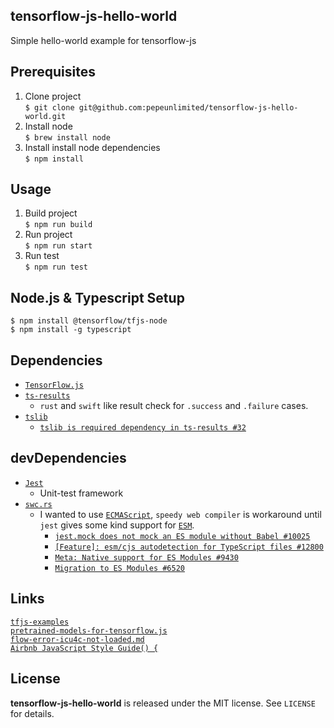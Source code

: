 tensorflow-js-hello-world
-------------------------

Simple hello-world example for tensorflow-js

Prerequisites
-------------

1. Clone project  
`$ git clone git@github.com:pepeunlimited/tensorflow-js-hello-world.git`  
2. Install node  
`$ brew install node`  
3. Install install node dependencies  
`$ npm install` 

Usage
-----

1. Build project  
`$ npm run build`  
2. Run project  
`$ npm run start` 
3. Run test  
`$ npm run test` 

Node.js & Typescript Setup
--------------------------

`$ npm install @tensorflow/tfjs-node`  
`$ npm install -g typescript`

Dependencies
------------

- [`TensorFlow.js`](https://www.tensorflow.org/js)  
- [`ts-results`](https://github.com/vultix/ts-results)  
  - `rust` and `swift` like result check for `.success` and `.failure` cases.
- [`tslib`](https://www.npmjs.com/package/tslib)
  - [`tslib is required dependency in ts-results #32`](https://github.com/vultix/ts-results/issues/32)

devDependencies
---------------

- [`Jest`](https://github.com/facebook/jest)  
  - Unit-test framework
- [`swc.rs`](https://swc.rs/)  
  - I wanted to use [`ECMAScript`](https://devblogs.microsoft.com/typescript/announcing-typescript-4-7-beta/#ecmascript-module-support-in-node-js), `speedy web compiler` is workaround until `jest` gives some kind support for [`ESM`](https://github.com/swc-project/jest#q--a).  
    - [`jest.mock does not mock an ES module without Babel #10025`](https://github.com/facebook/jest/issues/10025)  
    - [`[Feature]: esm/cjs autodetection for TypeScript files #12800`](https://github.com/facebook/jest/issues/12800)  
    - [`Meta: Native support for ES Modules #9430`](https://github.com/facebook/jest/issues/9430)  
    - [`Migration to ES Modules #6520`](https://github.com/facebook/docusaurus/issues/6520)  

Links
-----


[`tfjs-examples`](https://github.com/tensorflow/tfjs-examples)  
[`pretrained-models-for-tensorflow.js`](https://github.com/tensorflow/tfjs-models)  
[`flow-error-icu4c-not-loaded.md`](https://gist.github.com/berkedel/d1fc6d13651c16002f64653096d1fded)  
[`Airbnb JavaScript Style Guide() {`](https://github.com/airbnb/javascript)  

License
-------

**tensorflow-js-hello-world** is released under the MIT license. See `LICENSE` for details.
